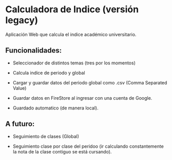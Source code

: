 # Calculadora de Indice (versión legacy)

Aplicación Web que calcula el indice académico universitario.

## Funcionalidades:

- Seleccionador de distintos temas (tres por los momentos)

- Calcula indice de periodo y global

- Cargar y guardar datos del periodo global como .csv (Comma Separated Value)

- Guardar datos en FireStore al ingresar con una cuenta de Google.

- Guardado automatico (de manera local).

## A futuro:

- Seguimiento de clases (Global)

- Seguimiento clase por clase del peridoo (ir calculando constantemente la nota de la clase contiguo se está cursando).
